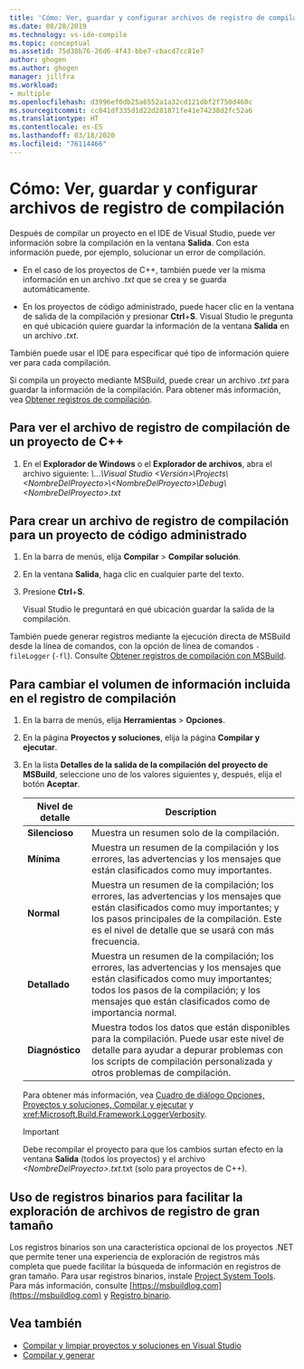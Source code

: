 ```yaml
---
title: 'Cómo: Ver, guardar y configurar archivos de registro de compilación | Microsoft Docs'
ms.date: 08/28/2019
ms.technology: vs-ide-compile
ms.topic: conceptual
ms.assetid: 75d38b76-26d6-4f43-bbe7-cbacd7cc81e7
author: ghogen
ms.author: ghogen
manager: jillfra
ms.workload:
- multiple
ms.openlocfilehash: d3996ef0db25a6552a1a32cd121dbf2f750d460c
ms.sourcegitcommit: cc841df335d1d22d281871fe41e74238d2fc52a6
ms.translationtype: HT
ms.contentlocale: es-ES
ms.lasthandoff: 03/18/2020
ms.locfileid: "76114466"
---
```

# <a name="how-to-view-save-and-configure-build-log-files"></a>Cómo: Ver, guardar y configurar archivos de registro de compilación

Después de compilar un proyecto en el IDE de Visual Studio, puede ver información sobre la compilación en la ventana **Salida**. Con esta información puede, por ejemplo, solucionar un error de compilación. 

- En el caso de los proyectos de C++, también puede ver la misma información en un archivo *.txt* que se crea y se guarda automáticamente. 

- En los proyectos de código administrado, puede hacer clic en la ventana de salida de la compilación y presionar **Ctrl**+**S**. Visual Studio le pregunta en qué ubicación quiere guardar la información de la ventana **Salida** en un archivo *.txt*. 

También puede usar el IDE para especificar qué tipo de información quiere ver para cada compilación.

Si compila un proyecto mediante MSBuild, puede crear un archivo *.txt* para guardar la información de la compilación. Para obtener más información, vea [Obtener registros de compilación](../msbuild/obtaining-build-logs-with-msbuild.md).

## <a name="to-view-the-build-log-file-for-a-c-project"></a>Para ver el archivo de registro de compilación de un proyecto de C++

1. En el **Explorador de Windows** o el **Explorador de archivos**, abra el archivo siguiente: *\\...\Visual Studio \<Versión\>\Projects\\<NombreDelProyecto\>\\<NombreDelProyecto\>\Debug\\<NombreDelProyecto\>.txt*

## <a name="to-create-a-build-log-file-for-a-managed-code-project"></a>Para crear un archivo de registro de compilación para un proyecto de código administrado

1. En la barra de menús, elija **Compilar** > **Compilar solución**.

2. En la ventana **Salida**, haga clic en cualquier parte del texto.

3. Presione **Ctrl**+**S**.

   Visual Studio le preguntará en qué ubicación guardar la salida de la compilación.

También puede generar registros mediante la ejecución directa de MSBuild desde la línea de comandos, con la opción de línea de comandos `-fileLogger` (`-fl`). Consulte [Obtener registros de compilación con MSBuild](../msbuild/obtaining-build-logs-with-msbuild.md).

## <a name="to-change-the-amount-of-information-included-in-the-build-log"></a>Para cambiar el volumen de información incluida en el registro de compilación

1. En la barra de menús, elija **Herramientas** > **Opciones**.

2. En la página **Proyectos y soluciones**, elija la página **Compilar y ejecutar**.

3. En la lista **Detalles de la salida de la compilación del proyecto de MSBuild**, seleccione uno de los valores siguientes y, después, elija el botón **Aceptar**.

    |Nivel de detalle|Description|
    | - |-----------------|
    |**Silencioso**|Muestra un resumen solo de la compilación.|
    |**Mínima**|Muestra un resumen de la compilación y los errores, las advertencias y los mensajes que están clasificados como muy importantes.|
    |**Normal**|Muestra un resumen de la compilación; los errores, las advertencias y los mensajes que están clasificados como muy importantes; y los pasos principales de la compilación. Este es el nivel de detalle que se usará con más frecuencia.|
    |**Detallado**|Muestra un resumen de la compilación; los errores, las advertencias y los mensajes que están clasificados como muy importantes; todos los pasos de la compilación; y los mensajes que están clasificados como de importancia normal.|
    |**Diagnóstico**|Muestra todos los datos que están disponibles para la compilación. Puede usar este nivel de detalle para ayudar a depurar problemas con los scripts de compilación personalizada y otros problemas de compilación.|

     Para obtener más información, vea [Cuadro de diálogo Opciones, Proyectos y soluciones, Compilar y ejecutar](../ide/reference/options-dialog-box-projects-and-solutions-build-and-run.md) y <xref:Microsoft.Build.Framework.LoggerVerbosity>.

    > [!IMPORTANT]
    > Debe recompilar el proyecto para que los cambios surtan efecto en la ventana **Salida** (todos los proyectos) y el archivo *\<NombreDelProyecto>.txt*.txt (solo para proyectos de C++).

## <a name="use-binary-logs-to-make-it-easier-to-browse-large-log-files"></a>Uso de registros binarios para facilitar la exploración de archivos de registro de gran tamaño

Los registros binarios son una característica opcional de los proyectos .NET que permite tener una experiencia de exploración de registros más completa que puede facilitar la búsqueda de información en registros de gran tamaño. Para usar registros binarios, instale [Project System Tools](https://marketplace.visualstudio.com/items?itemName=VisualStudioProductTeam.ProjectSystemTools). Para más información, consulte [https://msbuildlog.com](https://msbuildlog.com) y [Registro binario](https://github.com/microsoft/msbuild/blob/master/documentation/wiki/Binary-Log.md).

## <a name="see-also"></a>Vea también

- [Compilar y limpiar proyectos y soluciones en Visual Studio](../ide/building-and-cleaning-projects-and-solutions-in-visual-studio.md)
- [Compilar y generar](../ide/compiling-and-building-in-visual-studio.md)

